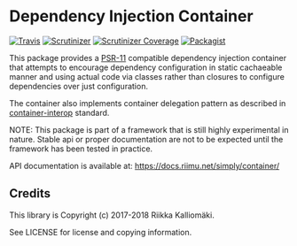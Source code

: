 # Dependency Injection Container #

[![Travis](https://img.shields.io/travis/simply-framework/container.svg?style=flat-square)](https://travis-ci.org/simply-framework/container)
[![Scrutinizer](https://img.shields.io/scrutinizer/g/simply-framework/container.svg?style=flat-square)](https://scrutinizer-ci.com/g/simply-framework/container/)
[![Scrutinizer Coverage](https://img.shields.io/scrutinizer/coverage/g/simply-framework/container.svg?style=flat-square)](https://scrutinizer-ci.com/g/simply-framework/container/)
[![Packagist](https://img.shields.io/packagist/v/simply/container.svg?style=flat-square)](https://packagist.org/packages/simply/container)

This package provides a [PSR-11](https://github.com/php-fig/fig-standards/blob/master/accepted/PSR-11-container.md)
compatible dependency injection container that attempts to encourage
dependency configuration in static cachaeable manner and using actual
code via classes rather than closures to configure dependencies over
just configuration.

The container also implements container delegation pattern as described in
[container-interop](https://github.com/container-interop/container-interop/blob/master/docs/Delegate-lookup.md)
standard.

NOTE: This package is part of a framework that is still highly experimental in nature. Stable api or proper
documentation are not to be expected until the framework has been tested in practice.

API documentation is available at: https://docs.riimu.net/simply/container/

## Credits ##

This library is Copyright (c) 2017-2018 Riikka Kalliomäki.

See LICENSE for license and copying information.
